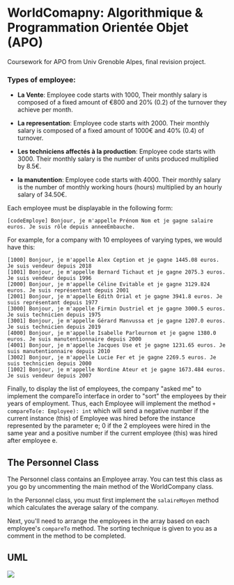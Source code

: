 # WorldComapny: Algorithmique & Programmation Orientée Objet (APO)

Coursework for APO from Univ Grenoble Alpes, final revision project.

### Types of employee:
- **La Vente**: Employee code starts with 1000, Their monthly salary is composed of a fixed amount of €800 and 20% (0.2)
of the turnover they achieve per month.

- **La representation**: Employee code starts with 2000. Their monthly salary is composed of a fixed amount of 1000€ and
40% (0.4) of turnover.

- **Les techniciens affectés à la production**: Employee code starts with 3000. Their monthly salary is the number of
units produced multiplied by 8.5€.

- **la manutention**: Employee code starts with 4000. Their monthly salary is the number of monthly working hours (hours)
multiplied by an hourly salary of 34.50€.

Each employee must be displayable in the following form:
```
[codeEmploye] Bonjour, je m'appelle Prénom Nom et je gagne salaire euros. Je suis rôle depuis anneeEmbauche.
```

For example, for a company with 10 employees of varying types, we would have this:
```
[1000] Bonjour, je m'appelle Alex Ception et je gagne 1445.08 euros. Je suis vendeur depuis 2018
[1001] Bonjour, je m'appelle Bernard Tichaut et je gagne 2075.3 euros. Je suis vendeur depuis 1996
[2000] Bonjour, je m'appelle Céline Evitable et je gagne 3129.824 euros. Je suis représentant depuis 2001
[2001] Bonjour, je m'appelle Edith Orial et je gagne 3941.8 euros. Je suis représentant depuis 1977
[3000] Bonjour, je m'appelle Firmin Dustriel et je gagne 3000.5 euros. Je suis technicien depuis 1975
[3001] Bonjour, je m'appelle Gérard Manvussa et je gagne 1207.0 euros. Je suis technicien depuis 2019
[4000] Bonjour, je m'appelle Isabelle Parleurnom et je gagne 1380.0 euros. Je suis manutentionnaire depuis 2000
[4001] Bonjour, je m'appelle Jacques Use et je gagne 1231.65 euros. Je suis manutentionnaire depuis 2010
[3002] Bonjour, je m'appelle Lucie Fer et je gagne 2269.5 euros. Je suis technicien depuis 2000
[1002] Bonjour, je m'appelle Nordine Ateur et je gagne 1673.484 euros. Je suis vendeur depuis 2007
```

Finally, to display the list of employees, the company "asked me" to implement the compareTo interface in order to "sort" 
the employees by their years of employment. Thus, each Employee will implement the method `+ compareTo(e: Employee): int`
which will send a negative number if the current instance (this) of Employee was hired before the instance represented
by the parameter e; 0 if the 2 employees were hired in the same year and a positive number if the current employee (this)
was hired after employee e.

## The Personnel Class

The Personnel class contains an Employee array. You can test this class as you go by uncommenting the main method of the 
WorldCompany class.

In the Personnel class, you must first implement the `salaireMoyen` method which calculates the average salary of the company.

Next, you'll need to arrange the employees in the array based on each employee's `compareTo` method. The sorting technique
is given to you as a comment in the method to be completed.

## UML
![](uml/wvca00kh.bmp)